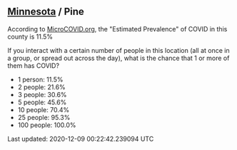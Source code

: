 
## [Minnesota](/united-states/minnesota) / Pine

According to [MicroCOVID.org](http://microcovid.org),
the "Estimated Prevalence" of COVID in this county is 11.5%

If you interact with a certain number of people in this location
(all at once in a group, or spread out across the day), what is the chance that
1 or more of them has COVID?

- 1 person: 11.5%
- 2 people: 21.6%
- 3 people: 30.6%
- 5 people: 45.6%
- 10 people: 70.4%
- 25 people: 95.3%
- 100 people: 100.0%

Last updated: 2020-12-09 00:22:42.239094 UTC
